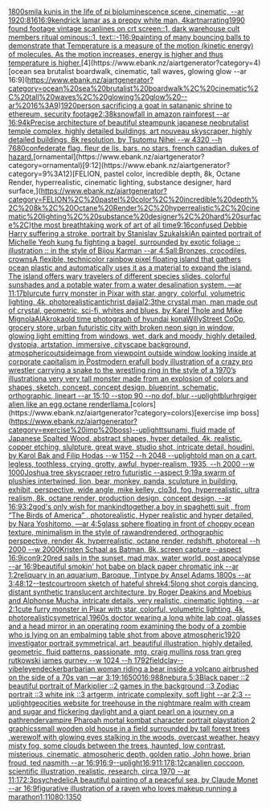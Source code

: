 [1800s](https://www.ebank.nz/aiartgenerator?category=1800s)[mila kunis in the life of pi bioluminescence scene, cinematic, --ar 1920:816](https://www.ebank.nz/aiartgenerator?category=mila%20kunis%20in%20the%20life%20of%20pi%20bioluminescence%20scene%2C%20cinematic%2C%20--ar%201920%3A816)[16:9](https://www.ebank.nz/aiartgenerator?category=16%3A9)[kendrick lamar as a preppy white man, 4k](https://www.ebank.nz/aiartgenerator?category=kendrick%20lamar%20as%20a%20preppy%20white%20man%2C%204k)[art](https://www.ebank.nz/aiartgenerator?category=art)[narrating](https://www.ebank.nz/aiartgenerator?category=narrating)[1990 found footage vintage scanlines on crt screen::1, dark warehouse cult members ritual ominous::1, text::-1](https://www.ebank.nz/aiartgenerator?category=1990%20found%20footage%20vintage%20scanlines%20on%20crt%20screen%3A%3A1%2C%20dark%20warehouse%20cult%20members%20ritual%20ominous%3A%3A1%2C%20text%3A%3A-1)[16:9](https://www.ebank.nz/aiartgenerator?category=16%3A9)[painting of many bouncing balls to demonstrate that Temperature is a measure of the motion (kinetic energy) of molecules. As the motion increases, energy is higher and thus temperature is higher.](https://www.ebank.nz/aiartgenerator?category=painting%20of%20many%20bouncing%20balls%20to%20demonstrate%20that%20Temperature%20is%20a%20measure%20of%20the%20motion%20%28kinetic%20energy%29%20of%20molecules.%20As%20the%20motion%20increases%2C%20energy%20is%20higher%20and%20thus%20temperature%20is%20higher.)[4](https://www.ebank.nz/aiartgenerator?category=4)[ocean sea brutalist boardwalk, cinematic, tall waves, glowing glow --ar 16:9](https://www.ebank.nz/aiartgenerator?category=ocean%20sea%20brutalist%20boardwalk%2C%20cinematic%2C%20tall%20waves%2C%20glowing%20glow%20--ar%2016%3A9)[1920](https://www.ebank.nz/aiartgenerator?category=1920)[person sacrificing a goat in satananic shrine to ethereum, security footage](https://www.ebank.nz/aiartgenerator?category=person%20sacrificing%20a%20goat%20in%20satananic%20shrine%20to%20ethereum%2C%20security%20footage)[2:3](https://www.ebank.nz/aiartgenerator?category=2%3A3)[8k](https://www.ebank.nz/aiartgenerator?category=8k)[snowfall in amazon rainforest --ar 16:9](https://www.ebank.nz/aiartgenerator?category=snowfall%20in%20amazon%20rainforest%20--ar%2016%3A9)[4k](https://www.ebank.nz/aiartgenerator?category=4k)[Precise architecture of beautiful steampunk japanese neobrutalist temple complex, highly detailed buildings, art nouveau skyscraper, highly detailed buildings, 8k resolution, by Tsutomu Nihei --w 4320 --h 7680](https://www.ebank.nz/aiartgenerator?category=Precise%20architecture%20of%20beautiful%20steampunk%20japanese%20neobrutalist%20temple%20complex%2C%20highly%20detailed%20buildings%2C%20art%20nouveau%20skyscraper%2C%20highly%20detailed%20buildings%2C%208k%20resolution%2C%20by%20Tsutomu%20Nihei%20--w%204320%20--h%207680)[confederate flag. fleur de lis. bars. no stars. french canadian. dukes of hazard.](https://www.ebank.nz/aiartgenerator?category=confederate%20flag.%20fleur%20de%20lis.%20bars.%20no%20stars.%20french%20canadian.%20dukes%20of%20hazard.)[ornamental](https://www.ebank.nz/aiartgenerator?category=ornamental)[9:12](https://www.ebank.nz/aiartgenerator?category=9%3A12)[FELION, pastel color, incredible depth, 8k, Octane Render, hyperrealistic, cinematic lighting, substance designer, hard surface,](https://www.ebank.nz/aiartgenerator?category=FELION%2C%20pastel%20color%2C%20incredible%20depth%2C%208k%2C%20Octane%20Render%2C%20hyperrealistic%2C%20cinematic%20lighting%2C%20substance%20designer%2C%20hard%20surface%2C)[the most breathtaking work of art of all time](https://www.ebank.nz/aiartgenerator?category=the%20most%20breathtaking%20work%20of%20art%20of%20all%20time)[9:16](https://www.ebank.nz/aiartgenerator?category=9%3A16)[confused Debbie Harry suffering a stroke, portrait by Stanislav Szukalski](https://www.ebank.nz/aiartgenerator?category=confused%20Debbie%20Harry%20suffering%20a%20stroke%2C%20portrait%20by%20Stanislav%20Szukalski)[An painted portrait of Michelle Yeoh kung fu fighting a bagel, surrounded by exotic foliage :: illustration :: in the style of Bijou Karman --ar 4:5](https://www.ebank.nz/aiartgenerator?category=An%20painted%20portrait%20of%20Michelle%20Yeoh%20kung%20fu%20fighting%20a%20bagel%2C%20surrounded%20by%20exotic%20foliage%20%3A%3A%20illustration%20%3A%3A%20in%20the%20style%20of%20Bijou%20Karman%20--ar%204%3A5)[all:Bronzes, crocodiles, crowns](https://www.ebank.nz/aiartgenerator?category=all%3ABronzes%2C%20crocodiles%2C%20crowns)[A flexible, technicolor rainbow pixel  floating island that gathers ocean plastic and automatically uses it as a material to expand the island. The island offers wary travelers of different species slides, colorful sunshades and a potable water from a water desalination system. —ar 11:17](https://www.ebank.nz/aiartgenerator?category=A%20flexible%2C%20technicolor%20rainbow%20pixel%20%20floating%20island%20that%20gathers%20ocean%20plastic%20and%20automatically%20uses%20it%20as%20a%20material%20to%20expand%20the%20island.%20The%20island%20offers%20wary%20travelers%20of%20different%20species%20slides%2C%20colorful%20sunshades%20and%20a%20potable%20water%20from%20a%20water%20desalination%20system.%20%E2%80%94ar%2011%3A17)[blur](https://www.ebank.nz/aiartgenerator?category=blur)[cute furry monster in Pixar with star, angry, colorful, volumetric lighting, 4k, photorealistic](https://www.ebank.nz/aiartgenerator?category=cute%20furry%20monster%20in%20Pixar%20with%20star%2C%20angry%2C%20colorful%2C%20volumetric%20lighting%2C%204k%2C%20photorealistic)[antichrist dajjal](https://www.ebank.nz/aiartgenerator?category=antichrist%20dajjal)[2:3](https://www.ebank.nz/aiartgenerator?category=2%3A3)[the crystal man, man made out of crystal, geometric, sci-fi, whites and blues, by Karel Thole and Mike Mignola](https://www.ebank.nz/aiartgenerator?category=the%20crystal%20man%2C%20man%20made%20out%20of%20crystal%2C%20geometric%2C%20sci-fi%2C%20whites%20and%20blues%2C%20by%20Karel%20Thole%20and%20Mike%20Mignola)[AlAkroka](https://www.ebank.nz/aiartgenerator?category=AlAkroka)[old time photograph of hyundai kona](https://www.ebank.nz/aiartgenerator?category=old%20time%20photograph%20of%20hyundai%20kona)[WillyStreet CoOp, grocery store, urban futuristic city with broken neon sign in window, glowing light emitting from windows, wet, dark and moody, highly detailed, dystopia, artstation, immersive, cityscape background, atmospheric](https://www.ebank.nz/aiartgenerator?category=WillyStreet%20CoOp%2C%20grocery%20store%2C%20urban%20futuristic%20city%20with%20broken%20neon%20sign%20in%20window%2C%20glowing%20light%20emitting%20from%20windows%2C%20wet%2C%20dark%20and%20moody%2C%20highly%20detailed%2C%20dystopia%2C%20artstation%2C%20immersive%2C%20cityscape%20background%2C%20atmospheric)[outside](https://www.ebank.nz/aiartgenerator?category=outside)[image from viewpoint outside window looking inside at corporate capitalism in Postmodern era](https://www.ebank.nz/aiartgenerator?category=image%20from%20viewpoint%20outside%20window%20looking%20inside%20at%20corporate%20capitalism%20in%20Postmodern%20era)[full body illustration of a crazy pro wrestler carrying a snake to the wrestling ring in the style of a 1970’s illustration](https://www.ebank.nz/aiartgenerator?category=full%20body%20illustration%20of%20a%20crazy%20pro%20wrestler%20carrying%20a%20snake%20to%20the%20wrestling%20ring%20in%20the%20style%20of%20a%201970%E2%80%99s%20illustration)[a very very tall monster made from an explosion of colors and shapes, sketch, concept, concept design, blueprint, schematic, orthographic, lineart --ar 15:10 --stop 90 --no dof, blur,](https://www.ebank.nz/aiartgenerator?category=a%20very%20very%20tall%20monster%20made%20from%20an%20explosion%20of%20colors%20and%20shapes%2C%20sketch%2C%20concept%2C%20concept%20design%2C%20blueprint%2C%20schematic%2C%20orthographic%2C%20lineart%20--ar%2015%3A10%20--stop%2090%20--no%20dof%2C%20blur%2C)[--uplight](https://www.ebank.nz/aiartgenerator?category=--uplight)[blur](https://www.ebank.nz/aiartgenerator?category=blur)[hrgiger alien,like an egg,octane render](https://www.ebank.nz/aiartgenerator?category=hrgiger%20alien%2Clike%20an%20egg%2Coctane%20render)[llama.](https://www.ebank.nz/aiartgenerator?category=llama.)[colors](https://www.ebank.nz/aiartgenerator?category=colors)[exercise imp boss](https://www.ebank.nz/aiartgenerator?category=exercise%20imp%20boss)[--uplight](https://www.ebank.nz/aiartgenerator?category=--uplight)[tsunami, fluid made of Japanese Spalted Wood, abstract shapes, hyper detailed, 4k, realistic, copper etching, slulpture, great wave, studio shot, intricate detail, houdini, by Karol Bak and Filip Hodas --w 1152 --h 2048 --uplight](https://www.ebank.nz/aiartgenerator?category=tsunami%2C%20fluid%20made%20of%20Japanese%20Spalted%20Wood%2C%20abstract%20shapes%2C%20hyper%20detailed%2C%204k%2C%20realistic%2C%20copper%20etching%2C%20slulpture%2C%20great%20wave%2C%20studio%20shot%2C%20intricate%20detail%2C%20houdini%2C%20by%20Karol%20Bak%20and%20Filip%20Hodas%20--w%201152%20--h%202048%20--uplight)[old man on a cart, legless, toothless, crying, grotty, awful, hyper-realism, 1935, --h 2000 --w 1000](https://www.ebank.nz/aiartgenerator?category=old%20man%20on%20a%20cart%2C%20legless%2C%20toothless%2C%20crying%2C%20grotty%2C%20awful%2C%20hyper-realism%2C%201935%2C%20--h%202000%20--w%201000)[Joshua tree skyscraper retro futuristic --aspect 9:19](https://www.ebank.nz/aiartgenerator?category=Joshua%20tree%20skyscraper%20retro%20futuristic%20--aspect%209%3A19)[a swarm of plushies intertwined, lion, bear, monkey, panda, sculpture in building, exhibit, perspective, wide angle, mike kelley, clo3d, fog, hyperrealistic, ultra realism, 8k, octane render, production design, concept design, --ar 16:9](https://www.ebank.nz/aiartgenerator?category=a%20swarm%20of%20plushies%20intertwined%2C%20lion%2C%20bear%2C%20monkey%2C%20panda%2C%20sculpture%20in%20building%2C%20exhibit%2C%20perspective%2C%20wide%20angle%2C%20mike%20kelley%2C%20clo3d%2C%20fog%2C%20hyperrealistic%2C%20ultra%20realism%2C%208k%2C%20octane%20render%2C%20production%20design%2C%20concept%20design%2C%20--ar%2016%3A9)[3:2](https://www.ebank.nz/aiartgenerator?category=3%3A2)[god's only wish for mankind](https://www.ebank.nz/aiartgenerator?category=god%27s%20only%20wish%20for%20mankind)[together,](https://www.ebank.nz/aiartgenerator?category=together%2C)[a boy in spaghetti  suit , from “The Birds of America” , photorealistic, Hyper realistic and hyper detailed, by  Nara Yoshitomo, —ar 4:5](https://www.ebank.nz/aiartgenerator?category=a%20boy%20in%20spaghetti%20%20suit%20%2C%20from%20%E2%80%9CThe%20Birds%20of%20America%E2%80%9D%20%2C%20photorealistic%2C%20Hyper%20realistic%20and%20hyper%20detailed%2C%20by%20%20Nara%20Yoshitomo%2C%20%E2%80%94ar%204%3A5)[glass sphere floating in front of choppy ocean texture, minimalism in the style of rawandrendered, orthographic perspective, render 4k, hyperrealistic, octane render, redshift, photoreal --h 2000 --w 2000](https://www.ebank.nz/aiartgenerator?category=glass%20sphere%20floating%20in%20front%20of%20choppy%20ocean%20texture%2C%20minimalism%20in%20the%20style%20of%20rawandrendered%2C%20orthographic%20perspective%2C%20render%204k%2C%20hyperrealistic%2C%20octane%20render%2C%20redshift%2C%20photoreal%20--h%202000%20--w%202000)[Kristen Schaal as Batman, 8k, screen capture --aspect 16:9](https://www.ebank.nz/aiartgenerator?category=Kristen%20Schaal%20as%20Batman%2C%208k%2C%20screen%20capture%20--aspect%2016%3A9)[icon](https://www.ebank.nz/aiartgenerator?category=icon)[9:20](https://www.ebank.nz/aiartgenerator?category=9%3A20)[red sails in the sunset, mad max, water world, post apocalypse --ar 16:9](https://www.ebank.nz/aiartgenerator?category=red%20sails%20in%20the%20sunset%2C%20mad%20max%2C%20water%20world%2C%20post%20apocalypse%20--ar%2016%3A9)[beautiful smokin' hot babe on black paper chromatic ink --ar 1:2](https://www.ebank.nz/aiartgenerator?category=beautiful%20smokin%27%20hot%20babe%20on%20black%20paper%20chromatic%20ink%20--ar%201%3A2)[reliquary in an aquarium, Baroque, Tintype by Ansel Adams 1800s --ar 3:4](https://www.ebank.nz/aiartgenerator?category=reliquary%20in%20an%20aquarium%2C%20Baroque%2C%20Tintype%20by%20Ansel%20Adams%201800s%20--ar%203%3A4)[8:12](https://www.ebank.nz/aiartgenerator?category=8%3A12)[--test](https://www.ebank.nz/aiartgenerator?category=--test)[courtroom sketch of hateful shrek](https://www.ebank.nz/aiartgenerator?category=courtroom%20sketch%20of%20hateful%20shrek)[4:5](https://www.ebank.nz/aiartgenerator?category=4%3A5)[long shot corgis dancing, distant synthetic translucent architecture, by Roger Deakins and Moebius and Alphonse Mucha, intricate details, very realistic, cinematic lighting, --ar  2:1](https://www.ebank.nz/aiartgenerator?category=long%20shot%20corgis%20dancing%2C%20distant%20synthetic%20translucent%20architecture%2C%20by%20Roger%20Deakins%20and%20Moebius%20and%20Alphonse%20Mucha%2C%20intricate%20details%2C%20very%20realistic%2C%20cinematic%20lighting%2C%20--ar%20%202%3A1)[cute furry monster in Pixar with star, colorful, volumetric lighting, 4k, photorealistic](https://www.ebank.nz/aiartgenerator?category=cute%20furry%20monster%20in%20Pixar%20with%20star%2C%20colorful%2C%20volumetric%20lighting%2C%204k%2C%20photorealistic)[symetrical,](https://www.ebank.nz/aiartgenerator?category=symetrical%2C)[1960s doctor wearing a long white lab coat, glasses and a head mirror in an operating room examining the body of a zombie who is lying on an embalming table shot from above atmospheric](https://www.ebank.nz/aiartgenerator?category=1960s%20doctor%20wearing%20a%20long%20white%20lab%20coat%2C%20glasses%20and%20a%20head%20mirror%20in%20an%20operating%20room%20examining%20the%20body%20of%20a%20zombie%20who%20is%20lying%20on%20an%20embalming%20table%20shot%20from%20above%20atmospheric)[1920 investigator portrait symmetrical, art, beautiful illustration, highly detailed, geometric, fluid patterns, passionate, mtg, craig mullins ross tran greg rutkowski james gurney --w 1024 --h 1792](https://www.ebank.nz/aiartgenerator?category=1920%20investigator%20portrait%20symmetrical%2C%20art%2C%20beautiful%20illustration%2C%20highly%20detailed%2C%20geometric%2C%20fluid%20patterns%2C%20passionate%2C%20mtg%2C%20craig%20mullins%20ross%20tran%20greg%20rutkowski%20james%20gurney%20--w%201024%20--h%201792)[field](https://www.ebank.nz/aiartgenerator?category=field)[clay](https://www.ebank.nz/aiartgenerator?category=clay)[--vibe](https://www.ebank.nz/aiartgenerator?category=--vibe)[leyendecker](https://www.ebank.nz/aiartgenerator?category=leyendecker)[barbarian woman riding a bear inside a volcano airbrushed on the side of a 70s van —ar 3:1](https://www.ebank.nz/aiartgenerator?category=barbarian%20woman%20riding%20a%20bear%20inside%20a%20volcano%20airbrushed%20on%20the%20side%20of%20a%2070s%20van%20%E2%80%94ar%203%3A1)[9:16](https://www.ebank.nz/aiartgenerator?category=9%3A16)[500](https://www.ebank.nz/aiartgenerator?category=500)[16:9](https://www.ebank.nz/aiartgenerator?category=16%3A9)[88](https://www.ebank.nz/aiartgenerator?category=88)[nebura,](https://www.ebank.nz/aiartgenerator?category=nebura%2C)[5:3](https://www.ebank.nz/aiartgenerator?category=5%3A3)[Black paper ::2 beautiful portrait of Markiplier ::2 games in the background ::3 Zodiac portrait ::3 white ink ::3 artgerm, intricate complexity, soft light --ar 2:3 --uplight](https://www.ebank.nz/aiartgenerator?category=Black%20paper%20%3A%3A2%20beautiful%20portrait%20of%20Markiplier%20%3A%3A2%20games%20in%20the%20background%20%3A%3A3%20Zodiac%20portrait%20%3A%3A3%20white%20ink%20%3A%3A3%20artgerm%2C%20intricate%20complexity%2C%20soft%20light%20--ar%202%3A3%20--uplight)[geocities website for treehouse in the nightmare realm with cream and sugar and flickering daylight and a giant pearl on a journey on a path](https://www.ebank.nz/aiartgenerator?category=geocities%20website%20for%20treehouse%20in%20the%20nightmare%20realm%20with%20cream%20and%20sugar%20and%20flickering%20daylight%20and%20a%20giant%20pearl%20on%20a%20journey%20on%20a%20path)[render](https://www.ebank.nz/aiartgenerator?category=render)[vampire Pharoah mortal kombat character portrait playstation 2 graphics](https://www.ebank.nz/aiartgenerator?category=vampire%20Pharoah%20mortal%20kombat%20character%20portrait%20playstation%202%20graphics)[small wooden old house in a field surrounded by tall forest trees ,werewolf with glowing eyes stalking in the woods, overcast weather, heavy misty fog, some clouds between the trees, haunted, low contrast, misterious, cinematic, atmospheric depth, golden ratio, John howe, brian froud, ted nasmith --ar 16:9](https://www.ebank.nz/aiartgenerator?category=small%20wooden%20old%20house%20in%20a%20field%20surrounded%20by%20tall%20forest%20trees%20%2Cwerewolf%20with%20glowing%20eyes%20stalking%20in%20the%20woods%2C%20overcast%20weather%2C%20heavy%20misty%20fog%2C%20some%20clouds%20between%20the%20trees%2C%20haunted%2C%20low%20contrast%2C%20misterious%2C%20cinematic%2C%20atmospheric%20depth%2C%20golden%20ratio%2C%20John%20howe%2C%20brian%20froud%2C%20ted%20nasmith%20--ar%2016%3A9)[16:9](https://www.ebank.nz/aiartgenerator?category=16%3A9)[--uplight](https://www.ebank.nz/aiartgenerator?category=--uplight)[16:9](https://www.ebank.nz/aiartgenerator?category=16%3A9)[11:17](https://www.ebank.nz/aiartgenerator?category=11%3A17)[8:12](https://www.ebank.nz/aiartgenerator?category=8%3A12)[can](https://www.ebank.nz/aiartgenerator?category=can)[alien coccoon, scientific illustration, realistic, research, circa 1970 --ar 11:17](https://www.ebank.nz/aiartgenerator?category=alien%20coccoon%2C%20scientific%20illustration%2C%20realistic%2C%20research%2C%20circa%201970%20--ar%2011%3A17)[2:3](https://www.ebank.nz/aiartgenerator?category=2%3A3)[psychedelic](https://www.ebank.nz/aiartgenerator?category=psychedelic)[A beautiful painting of a peaceful sea, by Claude Monet --ar 16:9](https://www.ebank.nz/aiartgenerator?category=A%20beautiful%20painting%20of%20a%20peaceful%20sea%2C%20by%20Claude%20Monet%20--ar%2016%3A9)[figurative illustration of a raven who loves makeup running a marathon](https://www.ebank.nz/aiartgenerator?category=figurative%20illustration%20of%20a%20raven%20who%20loves%20makeup%20running%20a%20marathon)[1:1](https://www.ebank.nz/aiartgenerator?category=1%3A1)[1080:1350](https://www.ebank.nz/aiartgenerator?category=1080%3A1350)